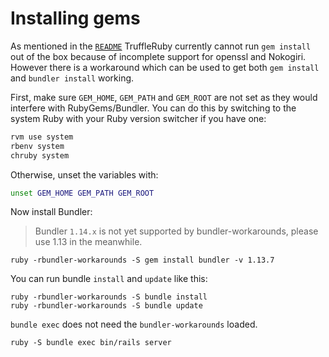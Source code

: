 # Installing gems

As mentioned in the 
[`README`](https://github.com/graalvm/truffleruby/tree/truffle-head/README.md) 
TruffleRuby currently cannot run `gem install` out of the box because of incomplete
support for openssl and Nokogiri. However there is a workaround which can be used
to get both `gem install` and `bundler install` working.

First, make sure `GEM_HOME`, `GEM_PATH` and `GEM_ROOT` are not set
as they would interfere with RubyGems/Bundler.
You can do this by switching to the system Ruby
with your Ruby version switcher if you have one:
```bash
rvm use system
rbenv system
chruby system
```
Otherwise, unset the variables with:
```bash
unset GEM_HOME GEM_PATH GEM_ROOT
```

Now install Bundler:

> Bundler `1.14.x` is not yet supported by bundler-workarounds, please use 1.13 
> in the meanwhile.

    ruby -rbundler-workarounds -S gem install bundler -v 1.13.7

You can run bundle `install` and `update` like this:

    ruby -rbundler-workarounds -S bundle install
    ruby -rbundler-workarounds -S bundle update
    
`bundle exec` does not need the `bundler-workarounds` loaded. 
    
    ruby -S bundle exec bin/rails server
